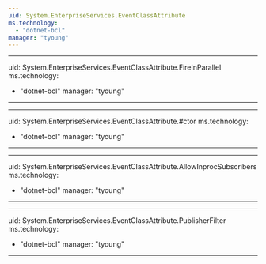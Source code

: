 ```yaml
---
uid: System.EnterpriseServices.EventClassAttribute
ms.technology: 
  - "dotnet-bcl"
manager: "tyoung"
---
```


---
uid: System.EnterpriseServices.EventClassAttribute.FireInParallel
ms.technology: 
  - "dotnet-bcl"
manager: "tyoung"
---

---
uid: System.EnterpriseServices.EventClassAttribute.#ctor
ms.technology: 
  - "dotnet-bcl"
manager: "tyoung"
---

---
uid: System.EnterpriseServices.EventClassAttribute.AllowInprocSubscribers
ms.technology: 
  - "dotnet-bcl"
manager: "tyoung"
---

---
uid: System.EnterpriseServices.EventClassAttribute.PublisherFilter
ms.technology: 
  - "dotnet-bcl"
manager: "tyoung"
---
